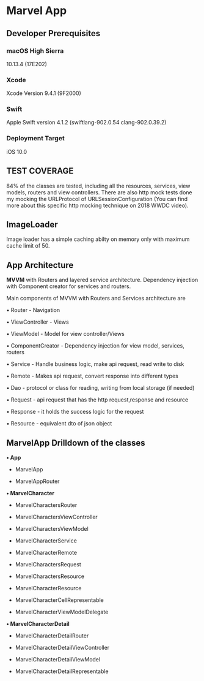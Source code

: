 # Marvel App

## Developer Prerequisites

### macOS High Sierra

10.13.4 (17E202)

### Xcode

Xcode Version  9.4.1 (9F2000)

### Swift

Apple Swift version 4.1.2 (swiftlang-902.0.54 clang-902.0.39.2)

### Deployment Target 

iOS 10.0

## TEST COVERAGE

84% of the classes are tested, including all the resources, services, view models, routers and view controllers.
There are also http mock tests done my mocking the URLProtocol of URLSessionConfiguration 
(You can find more about this specific http mocking technique on 2018 WWDC video).

## ImageLoader

Image loader has a simple caching abilty on memory only with maximum cache limit of 50.

## App Architecture

**MVVM** with Routers and layered service architecture. Dependency injection with Component creator for services and routers.

Main components of MVVM with Routers and Services architecture are

• Router - Navigation

• ViewController - Views

• ViewModel - Model for view controller/Views

• ComponentCreator - Dependency injection for view model, services, routers

• Service - Handle business logic, make api request, read write to disk

• Remote  - Makes api request, convert response into different types

• Dao  -  protocol or class for reading, writing from local storage (if needed)

• Request - api request that has the http request,response and resource 

• Response - it holds the success logic for the request

• Resource - equivalent dto of json object


## MarvelApp Drilldown of the classes

**• App**

- MarvelApp 

- MarvelAppRouter


**• MarvelCharacter**

- MarvelCharactersRouter

- MarvelCharactersViewController

- MarvelCharactersViewModel

- MarvelCharacterService

- MarvelCharacterRemote

- MarvelCharactersRequest

- MarvelCharactersResource

- MarvelCharacterResource

- MarvelCharacterCellRepresentable

- MarvelCharacterViewModelDelegate


**• MarvelCharacterDetail**

- MarvelCharacterDetailRouter

- MarvelCharacterDetailViewController

- MarvelCharacterDetailViewModel

- MarvelCharacterDetailRepresentable



